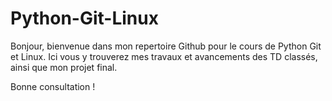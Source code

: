 # Python-Git-Linux

Bonjour, bienvenue dans mon repertoire Github pour le cours de Python Git et Linux.
Ici vous y trouverez mes travaux et avancements des TD classés, ainsi que mon projet final. 


Bonne consultation ! 
